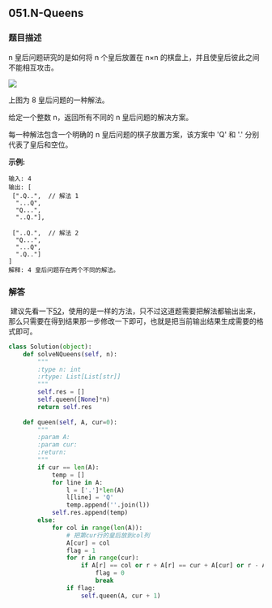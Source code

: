 ## 051.N-Queens

### 题目描述

n 皇后问题研究的是如何将 n 个皇后放置在 n×n 的棋盘上，并且使皇后彼此之间不能相互攻击。

![](https://assets.leetcode-cn.com/aliyun-lc-upload/uploads/2018/10/12/8-queens.png)

上图为 8 皇后问题的一种解法。

给定一个整数 n，返回所有不同的 n 皇后问题的解决方案。

每一种解法包含一个明确的 n 皇后问题的棋子放置方案，该方案中 'Q' 和 '.' 分别代表了皇后和空位。

**示例:**

```
输入: 4
输出: [
 [".Q..",  // 解法 1
  "...Q",
  "Q...",
  "..Q."],
  
 ["..Q.",  // 解法 2
  "Q...",
  "...Q",
  ".Q.."]
]
解释: 4 皇后问题存在两个不同的解法。
```



### 解答

​	建议先看一下[52](https://github.com/zhangxiaoyidog/leetcode/blob/master/problems/052.N-Queens_II/README.md)，使用的是一样的方法，只不过这道题需要把解法都输出出来，那么只需要在得到结果那一步修改一下即可，也就是把当前输出结果生成需要的格式即可。

```python
class Solution(object):
    def solveNQueens(self, n):
        """
        :type n: int
        :rtype: List[List[str]]
        """
        self.res = []
        self.queen([None]*n)
        return self.res
        
    def queen(self, A, cur=0):
        """
        :param A:
        :param cur:
        :return:
        """
        if cur == len(A):
            temp = []
            for line in A:
                l = ['.']*len(A)
                l[line] = 'Q'
                temp.append(''.join(l))
            self.res.append(temp)
        else:
            for col in range(len(A)):
                # 把第cur行的皇后放到col列
                A[cur] = col
                flag = 1
                for r in range(cur):
                    if A[r] == col or r + A[r] == cur + A[cur] or r - A[r] == cur - A[cur]:
                        flag = 0
                        break
                if flag:
                    self.queen(A, cur + 1)
```




